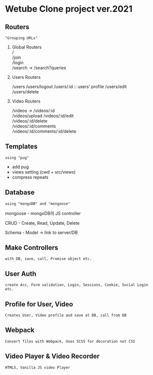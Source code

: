 # Wetube Clone project ver.2021

## Routers

`"Grouping URLs"`

1. Global Routers  
   /  
   /join  
   /login  
   /search -> /search?queries

2. Users Routers

   /users
   /users/logout
   /users/:id :: users' profile
   /users/edit  
   /users/delete

3. Video Routers

   /videos -> /videos/:id  
   /videos/upload
   /videos/:id/edit  
   /videos/:id/delete  
   /videos/:id/comments  
   /videos/:id/comments/:id/delete

## Templates

`using "pug"`

- add pug
- views setting (cwd + src/views)
- compress repeats

## Database

`using "mongoDB" and "mongoose"`

mongoose - mongoDB의 JS controller

CRUD - Create, Read, Update, Delete

Schema - Model -> link to server/DB

## Make Controllers

`with DB, save, call, Promise object etc.`

## User Auth

`create Acc, Form validation, Login, Sessions, Cookie, Social Login etc.`

## Profile for User, Video

`Creates User, Video profile and save at DB, call from DB`

## Webpack

`Convert files with Webpack, Uses SCSS for decoration not CSS`

## Video Player & Video Recorder

`HTML5, Vanilla JS video Player`
